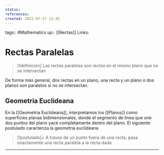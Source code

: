 ```yaml
---
status:
references:
created: 2022-07-27 12:45
---
```

tags:: #Mathematics 
up:: [[Rectas]]
Links: 
# Rectas Paralelas
> [!definicion]
> Las rectas paralelas son rectas en el mismo plano que no se intersectan

De forma más general, dos rectas en un plano, una recta y un plano o dos planos son paralelos si no se intersectan.

## Geometria Euclideana
En la [[Geometria Euclideana]], interpretamos los [[Planos]] como superficies planas bidimensionales, donde el segmento de linea que une dos puntos del plano yace completamente dentro del plano. El siguiente postulado caracteriza la geometria euclideana

> [!postulado]+
> A traves de un punto fuera de una recta, pasa exactamente una recta paralela a la recta dada


___
